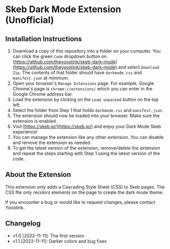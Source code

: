 # Skeb Dark Mode Extension (Unofficial)

## Installation Instructions

1. Download a copy of this repository into a folder on your computer. You can click the green `Code` dropdown button on [https://github.com/theyoostink/skeb-dark-mode](https://github.com/theyoostink/skeb-dark-mode) and select `Download Zip`. The contents of that folder should have `darkmode.css` and `manifest.json` at minimum.
2. Open your browser's `Manage Extensions` page. For example, Google Chrome's page is `chrome://extensions/` which you can enter in the Google Chrome address bar.
3. Load the extension by clicking on the `Load unpacked` button on the top left.
4. Select the folder from Step 1 that holds `darkmode.css` and `manifest.json`.
5. The extension should now be loaded into your browser. Make sure the extension is enabled.
6. Visit [https://skeb.jp/](https://skeb.jp/) and enjoy your Dark Mode Skeb experience!
7. You can manage the extension like any other extension. You can disable and remove the extension as needed.
8. To get the latest version of the extension, remove/delete the extension and repeat the steps starting with Step 1 using the latest version of the code.

## About the Extension

This extension only adds a Cascading Style Sheet (CSS) to Skeb pages. The CSS file only recolors elements on the page to create the dark mode theme.

If you encounter a bug or would like to request changes, please contact Yoostink.

## Changelog

- v1.0 [2022-11-11]: The first version
- v1.1 [2022-11-11]: Darker colors and bug fixes